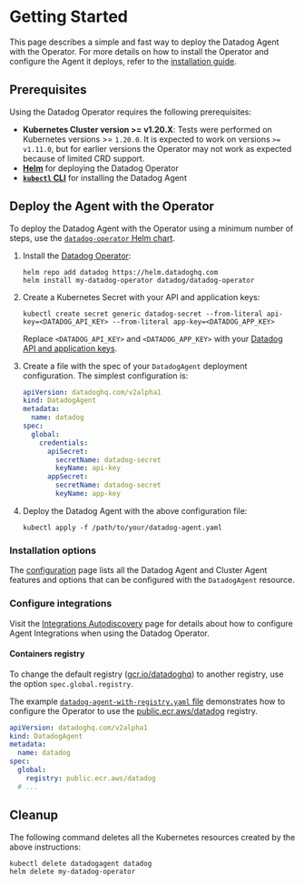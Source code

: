 # Getting Started

This page describes a simple and fast way to deploy the Datadog Agent with the Operator.
For more details on how to install the Operator and configure the Agent it deploys, refer to the [installation guide](installation.md).

## Prerequisites

Using the Datadog Operator requires the following prerequisites:

- **Kubernetes Cluster version >= v1.20.X**: Tests were performed on Kubernetes versions >= `1.20.0`. It is expected to work on versions `>= v1.11.0`, but for earlier versions the Operator may not work as expected because of limited CRD support.
- **[Helm][1]** for deploying the Datadog Operator
- **[`kubectl` CLI][2]** for installing the Datadog Agent

## Deploy the Agent with the Operator

To deploy the Datadog Agent with the Operator using a minimum number of steps, use the [`datadog-operator` Helm chart](https://github.com/DataDog/helm-charts/tree/main/charts/datadog-operator).

1. Install the [Datadog Operator][3]:

   ```shell
   helm repo add datadog https://helm.datadoghq.com
   helm install my-datadog-operator datadog/datadog-operator
   ```

1. Create a Kubernetes Secret with your API and application keys:

   ```shell
   kubectl create secret generic datadog-secret --from-literal api-key=<DATADOG_API_KEY> --from-literal app-key=<DATADOG_APP_KEY>
   ```
   Replace `<DATADOG_API_KEY>` and `<DATADOG_APP_KEY>` with your [Datadog API and application keys][4].

1. Create a file with the spec of your `DatadogAgent` deployment configuration. The simplest configuration is:

   ```yaml
   apiVersion: datadoghq.com/v2alpha1
   kind: DatadogAgent
   metadata:
     name: datadog
   spec:
     global:
       credentials:
         apiSecret:
           secretName: datadog-secret
           keyName: api-key
         appSecret:
           secretName: datadog-secret
           keyName: app-key
   ```

1. Deploy the Datadog Agent with the above configuration file:
   ```shell
   kubectl apply -f /path/to/your/datadog-agent.yaml
   ```

### Installation options

The [configuration][5] page lists all the Datadog Agent and Cluster Agent features and options that can be configured with the `DatadogAgent` resource.

### Configure integrations
Visit the [Integrations Autodiscovery][9] page for details about how to configure Agent Integrations when using the Datadog Operator.

#### Containers registry

To change the default registry ([gcr.io/datadoghq][6]) to another registry, use the option `spec.global.registry`.

The example [`datadog-agent-with-registry.yaml` file][7] demonstrates how to configure the Operator to use the [public.ecr.aws/datadog][8] registry.

```yaml
apiVersion: datadoghq.com/v2alpha1
kind: DatadogAgent
metadata:
  name: datadog
spec:
  global:
    registry: public.ecr.aws/datadog
  # ...
```

## Cleanup

The following command deletes all the Kubernetes resources created by the above instructions:

```shell
kubectl delete datadogagent datadog
helm delete my-datadog-operator
```

[1]: https://helm.sh
[2]: https://kubernetes.io/docs/tasks/tools/install-kubectl/
[3]: https://artifacthub.io/packages/helm/datadog/datadog-operator
[4]: https://app.datadoghq.com/account/settings#api
[5]: https://github.com/DataDog/datadog-operator/blob/main/docs/configuration.v2alpha1.md
[6]: https://gcr.io/datadoghq
[7]: https://github.com/DataDog/datadog-operator/blob/main/examples/datadogagent/datadog-agent-with-registry.yaml
[8]: https://gallery.ecr.aws/datadog/
[9]: https://github.com/DataDog/datadog-operator/blob/main/docs/integrations_autodiscovery.md
